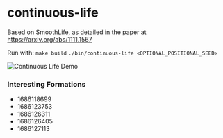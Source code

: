 # continuous-life
Based on SmoothLife, as detailed in the paper at https://arxiv.org/abs/1111.1567

Run with:
`make build`
`./bin/continuous-life <OPTIONAL_POSITIONAL_SEED>`

![Continuous Life Demo](https://media.giphy.com/media/v1.Y2lkPTc5MGI3NjExNjQ1MTgxN2Q4ZGQ5ZGU3ODMxNzk2NjQwMTM2ODJjMTA1MGNmMDA0ZCZlcD12MV9pbnRlcm5hbF9naWZzX2dpZklkJmN0PWc/FtppunCGdWJvlcIbUo/giphy.gif)

### Interesting Formations

* 1686118699
* 1686123753
* 1686126311
* 1686126405
* 1686127113
